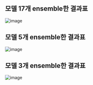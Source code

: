 ## 모델 17개 ensemble한 결과표
![image](https://github.com/joesiheon496/new/assets/56191064/2a88d6db-6859-4f5e-a72e-0b9afd7b55da)

## 모델 5개 ensemble한 결과표
![image](https://github.com/joesiheon496/new/assets/56191064/7cc6328a-8563-479e-83bd-f002405c84bb)

## 모델 3개 ensemble한 결과표
![image](https://github.com/joesiheon496/new/assets/56191064/13cfc744-3bd2-4041-b796-2ba66f560bc0)
